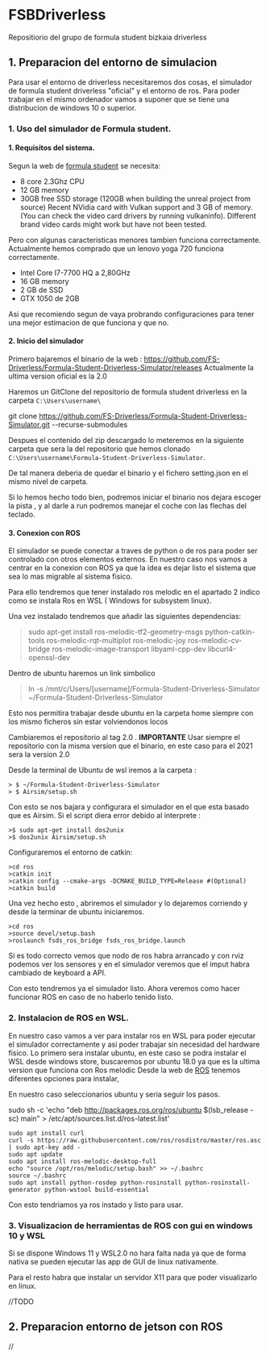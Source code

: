 # FSBDriverless
Repositiorio del grupo de formula student bizkaia driverless 

## 1. Preparacion del entorno de simulacion
Para usar el entorno de driverless necesitaremos dos cosas, el simulador de formula student driverless "oficial" y el entorno de ros. 
Para poder trabajar en el mismo ordenador vamos a suponer que se tiene una distribucion de windows 10 o superior. 

### 1. Uso del simulador de Formula student.
#### 1. Requisitos del sistema.
Segun la web de [formula student](https://github.com/FS-Driverless/Formula-Student-Driverless-Simulator) se necesita: 
- 8 core 2.3Ghz CPU
- 12 GB memory
- 30GB free SSD storage (120GB when building the unreal project from source)
Recent NVidia card with Vulkan support and 3 GB of memory. (You can check the video card drivers by running vulkaninfo). Different brand video cards might work but have not been tested.

Pero con algunas caracteristicas menores tambien funciona correctamente. 
Actualmente hemos comprado que un lenovo yoga 720 funciona correctamente.
- Intel Core I7-7700 HQ a 2,80GHz
- 16 GB memory
- 2 GB de SSD 
- GTX 1050 de 2GB 

Asi que recomiendo segun de vaya probrando configuraciones para tener una mejor estimacion de que funciona y que no.

#### 2. Inicio del simulador 
Primero bajaremos el binario de la web : https://github.com/FS-Driverless/Formula-Student-Driverless-Simulator/releases
Actualmente la ultima version oficial es la 2.0

Haremos un GitClone del repositorio de formula student driverless en la carpeta `C:\Users\username\`

  git clone https://github.com/FS-Driverless/Formula-Student-Driverless-Simulator.git --recurse-submodules

Despues el contenido del zip descargado lo meteremos en la siguiente carpeta que sera la del repositorio que hemos clonado `C:\Users\username\Formula-Student-Driverless-Simulator`.

De tal manera deberia de quedar el binario y el fichero setting.json en el mismo nivel de carpeta.

Si lo hemos hecho todo bien, podremos iniciar el binario nos dejara escoger la pista , y al darle a run podremos manejar el coche con las flechas del teclado.

#### 3. Conexion con ROS 
El simulador se puede conectar a traves de python o de ros para poder ser controlado con otros elementos externos. 
En nuestro caso nos vamos a centrar en la conexion con ROS ya que la idea es dejar listo el sistema que sea lo mas migrable al sistema fisico.

Para ello tendremos que tener instalado ros melodic en el apartado 2 indico como se instala Ros en WSL ( Windows for subsystem linux).

Una vez instalado tendremos que añadir las siguientes dependencias:
> sudo apt-get install ros-melodic-tf2-geometry-msgs python-catkin-tools ros-melodic-rqt-multiplot ros-melodic-joy ros-melodic-cv-bridge ros-melodic-image-transport libyaml-cpp-dev libcurl4-openssl-dev

Dentro de ubuntu haremos un link simbolico 
> ln -s /mnt/c/Users/[username]/Formula-Student-Driverless-Simulator ~/Formula-Student-Driverless-Simulator

Esto nos permitira trabajar desde ubuntu en la carpeta home siempre con los mismo ficheros sin estar volviendonos locos

Cambiaremos el repositorio al tag 2.0 . 
**IMPORTANTE** 
Usar siempre el repositorio con la misma version que el binario, en este caso para el 2021 sera la version 2.0

Desde la terminal de Ubuntu de wsl iremos a la carpeta : 
 ```
> $ ~/Formula-Student-Driverless-Simulator
> $ Airsim/setup.sh
 ```

Con esto se nos bajara y configurara el simulador en el que esta basado que es Airsim.
Si el script diera error debido al interprete : 
 ```
>$ sudo apt-get install dos2unix
>$ dos2unix Airsim/setup.sh
 ```

Configuraremos el entorno de catkin: 
 ```
>cd ros
>catkin init
>catkin config --cmake-args -DCMAKE_BUILD_TYPE=Release #(Optional)
>catkin build
 ```

Una vez hecho esto , abriremos el simulador y lo dejaremos corriendo y desde la terminar de ubuntu iniciaremos.
 ```
>cd ros
>source devel/setup.bash
>roslaunch fsds_ros_bridge fsds_ros_bridge.launch
 ```

Si es todo correcto vemos que nodo de ros habra arrancado y con rviz podemos ver los sensores y en el simulador veremos que el imput habra cambiado de keyboard a API.

Con esto tendremos ya el simulador listo. 
Ahora veremos como hacer funcionar ROS en caso de no haberlo tenido listo.


### 2. Instalacion de ROS en WSL. 

En nuestro caso vamos a ver para instalar ros en WSL para poder ejecutar el simulador correctamente y asi poder trabajar sin necesidad del hardware fisico.
Lo primero sera instalar ubuntu, en este caso se podra instalar el WSL desde windows store, buscaremos por ubuntu 18.0 ya que es la ultima version que funciona con Ros melodic
Desde la web de [ROS](http://wiki.ros.org/melodic/Installation) tenemos diferentes opciones para instalar, 

En nuestro caso seleccionarios ubuntu y seria seguir los pasos.

  sudo sh -c 'echo "deb http://packages.ros.org/ros/ubuntu $(lsb_release -sc) main" > /etc/apt/sources.list.d/ros-latest.list'
 ``` 
 sudo apt install curl
 curl -s https://raw.githubusercontent.com/ros/rosdistro/master/ros.asc | sudo apt-key add -
 sudo apt update
 sudo apt install ros-melodic-desktop-full
 echo "source /opt/ros/melodic/setup.bash" >> ~/.bashrc
 source ~/.bashrc
 sudo apt install python-rosdep python-rosinstall python-rosinstall-generator python-wstool build-essential
```
Con esto tendriamos ya ros instado y listo para usar.

### 3. Visualizacion de herramientas de ROS con gui en windows 10 y WSL

Si se dispone Windows 11 y WSL2.0 no hara falta nada ya que de forma nativa se pueden ejecutar las app de GUI de linux nativamente.

Para el resto habra que instalar un servidor X11 para que poder visualizarlo en linux.

//TODO

## 2. Preparacion entorno de jetson con ROS

//

